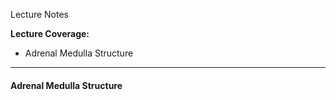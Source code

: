 Lecture Notes

**Lecture Coverage:**
- Adrenal Medulla Structure

---
#### **Adrenal Medulla Structure**